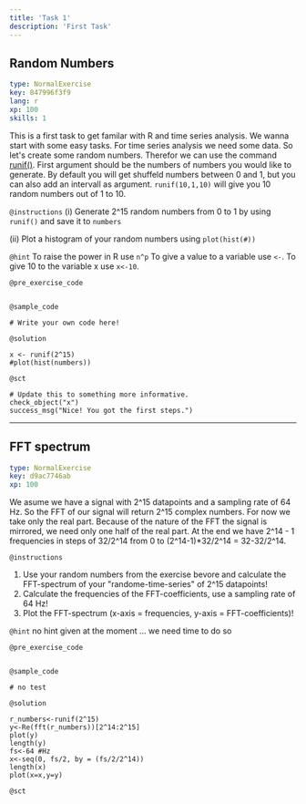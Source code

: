 ```yaml
---
title: 'Task 1'
description: 'First Task'
---
```


## Random Numbers

```yaml
type: NormalExercise
key: 847996f3f9
lang: r
xp: 100
skills: 1
```

This is a first task to get familar with R and time series analysis.
We wanna start with some easy tasks. For time series analysis we need some data. So let's create some random numbers. Therefor we can use the command [runif()](https://www.rdocumentation.org/packages/compositions/versions/1.40-2/topics/runif). First argument should be the numbers of numbers you would like to generate. By default you will get shuffeld numbers between 0 and 1, but you can also add an intervall as argument. `runif(10,1,10)` will give you 10 random numbers out of 1 to 10.

`@instructions`
(i) Generate 2^15 random numbers from 0 to 1 by using `runif()` and save it to `numbers`

(ii) Plot a histogram of your random numbers using `plot(hist(#))`

`@hint`
To raise the power in R use `n^p`
To give a value to a variable use `<-`. To give 10 to the variable x use `x<-10`.

`@pre_exercise_code`
```{r}

```

`@sample_code`
```{r}
# Write your own code here!
```

`@solution`
```{r}
x <- runif(2^15)
#plot(hist(numbers))
```

`@sct`
```{r}
# Update this to something more informative.
check_object("x")
success_msg("Nice! You got the first steps.")
```

---

## FFT spectrum

```yaml
type: NormalExercise
key: d9ac7746ab
xp: 100
```

We asume we have a signal with 2^15 datapoints and a sampling rate of 64 Hz. So the FFT of our signal will return 2^15 complex numbers. For now we take only the real part. Because of the nature of the FFT the signal is mirrored, we need only one half of the real part. At the end we have 2^14 - 1 frequencies in steps of 32/2^14 from 0 to (2^14-1)*32/2^14 = 32-32/2^14.

`@instructions`
1. Use your random numbers from the exercise bevore and calculate the FFT-spectrum of your "randome-time-series" of 2^15 datapoints!
2. Calculate the frequencies of the FFT-coefficients, use a sampling rate of 64 Hz!
3. Plot the FFT-spectrum (x-axis = frequencies, y-axis = FFT-coefficients)!

`@hint`
no hint given at the moment ... we need time to do so

`@pre_exercise_code`
```{r}

```

`@sample_code`
```{r}
# no test
```

`@solution`
```{r}
r_numbers<-runif(2^15)
y<-Re(fft(r_numbers))[2^14:2^15]
plot(y)
length(y)
fs<-64 #Hz
x<-seq(0, fs/2, by = (fs/2/2^14))
length(x)
plot(x=x,y=y)
```

`@sct`
```{r}

```
